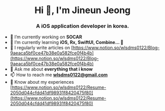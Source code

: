<h1 align="center">Hi 👋, I'm Jineun Jeong</h1>
<h3 align="center">A iOS application developer in korea.</h3>

- 🔭 I’m currently working on **SOCAR**
- 🌱 I’m currently learning **iOS, Rx, SwiftUI, Combine... 💪**
- 📝 I regularly write articles on [https://www.notion.so/wlsdms0122/Blog-9aeaca5bf0ce47b38e0a582fce0f4b4b](https://www.notion.so/wlsdms0122/Blog-9aeaca5bf0ce47b38e0a582fce0f4b4b)
- 💬 Ask me about **everything that i know**
- 📫 How to reach me **wlsdms0122@gmail.com**
- 📄 Know about my experiences [https://www.notion.so/wlsdms0122/Resume-2050d044cfdd41df98931f8420475f80](https://www.notion.so/wlsdms0122/Resume-2050d044cfdd41df98931f8420475f80)
